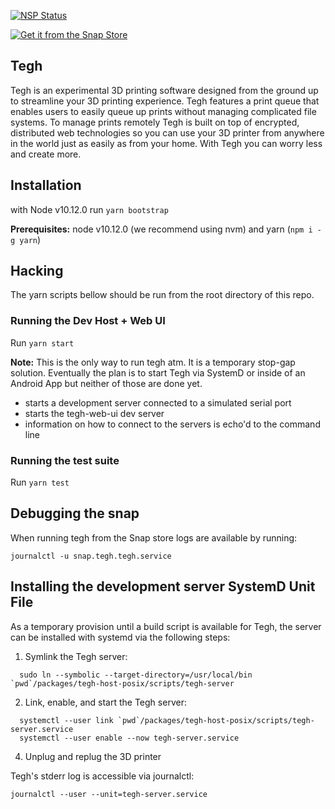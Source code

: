 [![NSP Status](https://nodesecurity.io/orgs/tegh/projects/24e090c8-8a9b-4827-a224-6e638b70df50/badge)](https://nodesecurity.io/orgs/tegh/projects/24e090c8-8a9b-4827-a224-6e638b70df50)

[![Get it from the Snap Store](https://snapcraft.io/static/images/badges/en/snap-store-white.svg)](https://snapcraft.io/tegh)

## Tegh

Tegh is an experimental 3D printing software designed from the ground up to streamline your 3D printing experience. Tegh features a print queue that enables users to easily queue up prints without managing complicated file systems. To manage prints remotely Tegh is built on top of encrypted, distributed web technologies so you can use your 3D printer from anywhere in the world just as easily as from your home. With Tegh you can worry less and create more.

## Installation

with Node v10.12.0 run `yarn bootstrap`

**Prerequisites:** node v10.12.0 (we recommend using nvm) and yarn (`npm i -g yarn`)

## Hacking

The yarn scripts bellow should be run from the root directory of this repo.

### Running the Dev Host + Web UI

Run `yarn start`

**Note:** This is the only way to run tegh atm. It is a temporary stop-gap solution. Eventually the plan is to start Tegh via SystemD or inside of an Android App but neither of those are done yet.

* starts a development server connected to a simulated serial port
* starts the tegh-web-ui dev server
* information on how to connect to the servers is echo'd to the command line

### Running the test suite

Run `yarn test`

## Debugging the snap

When running tegh from the Snap store logs are available by running:

`journalctl -u snap.tegh.tegh.service`

## Installing the development server SystemD Unit File

As a temporary provision until a build script is available for Tegh, the server can be installed with systemd via the following steps:

1. Symlink the Tegh server:
  ```
    sudo ln --symbolic --target-directory=/usr/local/bin `pwd`/packages/tegh-host-posix/scripts/tegh-server
  ```
2. Link, enable, and start the Tegh server:
  ```
    systemctl --user link `pwd`/packages/tegh-host-posix/scripts/tegh-server.service
    systemctl --user enable --now tegh-server.service
  ```
4. Unplug and replug the 3D printer

Tegh's stderr log is accessible via journalctl:

`journalctl --user --unit=tegh-server.service`
